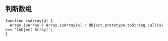 ## 判断数组    
    function isArray(a) {
      Array.isArray ? Array.isArray(a) : Object.prototype.toString.call(a) === '[object Array]';
    }